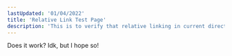 ```yaml
---
lastUpdated: '01/04/2022'
title: 'Relative Link Test Page'
description: 'This is to verify that relative linking in current directory works as expected'
---
```


Does it work? Idk, but I hope so!
